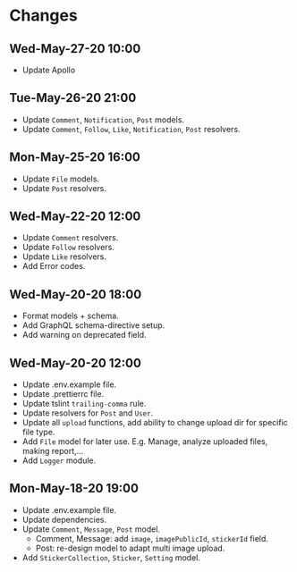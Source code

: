 # Changes

## Wed-May-27-20 10:00

- Update Apollo

## Tue-May-26-20 21:00

- Update `Comment`, `Notification`, `Post` models.
- Update `Comment`, `Follow`, `Like`, `Notification`, `Post` resolvers.

## Mon-May-25-20 16:00

- Update `File` models.
- Update `Post` resolvers.

## Wed-May-22-20 12:00

- Update `Comment` resolvers.
- Update `Follow` resolvers.
- Update `Like` resolvers.
- Add Error codes.

## Wed-May-20-20 18:00

- Format models + schema.
- Add GraphQL schema-directive setup.
- Add warning on deprecated field.

## Wed-May-20-20 12:00

- Update .env.example file.
- Update .prettierrc file.
- Update tslint `trailing-comma` rule.
- Update resolvers for `Post` and `User`.
- Update all `upload` functions, add ability to change upload dir for specific file type.
- Add `File` model for later use. E.g. Manage, analyze uploaded files, making report,...
- Add `Logger` module.

## Mon-May-18-20 19:00

- Update .env.example file.
- Update dependencies.
- Update `Comment`, `Message`, `Post` model.
  - Comment, Message: add `image`, `imagePublicId`, `stickerId` field.
  - Post: re-design model to adapt multi image upload.
- Add `StickerCollection`, `Sticker`, `Setting` model.

